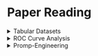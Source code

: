 # Paper Reading


<details>

<summary>Tabular Datasets</summary>

## Paper Reading on Tabular Datasets
    - https://arxiv.org/pdf/2207.01848.pdf
    - https://arxiv.org/abs/2106.03253

</details>

<details>

<summary>ROC Curve Analysis</summary>

## ROC Curve Analysis Papers
    - https://arxiv.org/abs/2003.13111
    - https://pubmed.ncbi.nlm.nih.gov/18613217
    - NONPARAMETRIC AND SEMIPARAMETRIC ESTIMATION OF THE RECEIVER OPERATING CHARACTERISTIC CURVE

</details>

<details>

<summary>Promp-Engineering</summary>

## Prompt-Engineering in LLMs Papers
    - https://lilianweng.github.io/posts/2023-03-15-prompt-engineering/

</details>